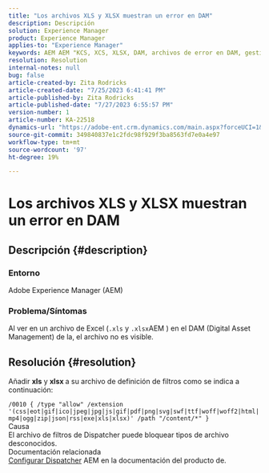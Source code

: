 ```yaml
---
title: "Los archivos XLS y XLSX muestran un error en DAM"
description: Descripción
solution: Experience Manager
product: Experience Manager
applies-to: "Experience Manager"
keywords: AEM AEM "KCS, XCS, XLSX, DAM, archivos de error en DAM, gestión de activos digitales, archivos de error en DAM, DAM, DAM, DAM, DAM, DAM, DAM, DAM, DAM, DAM, DAM, DAM, DAM, DAM, DAM, DAM, Gestor de activos digitales"
resolution: Resolution
internal-notes: null
bug: false
article-created-by: Zita Rodricks
article-created-date: "7/25/2023 6:41:41 PM"
article-published-by: Zita Rodricks
article-published-date: "7/27/2023 6:55:57 PM"
version-number: 1
article-number: KA-22518
dynamics-url: "https://adobe-ent.crm.dynamics.com/main.aspx?forceUCI=1&pagetype=entityrecord&etn=knowledgearticle&id=20505ee1-1a2b-ee11-bdf4-6045bd006b3d"
source-git-commit: 349840837e1c2fdc98f929f3ba8563fd7e0a4e97
workflow-type: tm+mt
source-wordcount: '97'
ht-degree: 19%

---
```


# Los archivos XLS y XLSX muestran un error en DAM

## Descripción {#description}


### Entorno

Adobe Experience Manager (AEM)

### Problema/Síntomas

Al ver en un archivo de Excel (`.xls` y `.xlsx`AEM ) en el DAM (Digital Asset Management) de la, el archivo no es visible.


## Resolución {#resolution}


Añadir <b>xls</b> y <b>xlsx </b>a su archivo de definición de filtros como se indica a continuación:

`/0010 { /type "allow" /extension '(css|eot|gif|ico|jpeg|jpg|js|gif|pdf|png|svg|swf|ttf|woff|woff2|html|mp4|ogg|zip|json|rss|exe|xls|xlsx)' /path "/content/*" }`
<br>Causa<br>
El archivo de filtros de Dispatcher puede bloquear tipos de archivo desconocidos.
<br>Documentación relacionada<br>
[Configurar Dispatcher](https://experienceleague.adobe.com/docs/experience-manager-dispatcher/using/configuring/dispatcher-configuration.html?lang=es) AEM en la documentación del producto de.
<br> <br>

